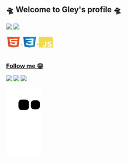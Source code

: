 ## 🛸 Welcome to Gley's profile 🛸

 <div>
   <a href="https://github.com/G-l-e-y">
   <img height="180em" src="https://github-readme-stats.vercel.app/api?username=G-l-e-y&show_icons=true&theme=gotham&include_all_commits=true&count_private=true"/>
   <img height="180em" src="https://github-readme-stats.vercel.app/api/top-langs/?username=G-l-e-y&layout=compact&langs_count=6&theme=react"/>

</div>
<div style="display: inline_block"><br>
  <img align="center" alt="HTML" height="30" width="40" src="https://raw.githubusercontent.com/devicons/devicon/master/icons/html5/html5-original.svg">
  <img align="center" alt="CSS" height="30" width="40" src="https://raw.githubusercontent.com/devicons/devicon/master/icons/css3/css3-original.svg">
   <img align="center" alt="Js" height="30" width="40" src="https://raw.githubusercontent.com/devicons/devicon/master/icons/javascript/javascript-plain.svg">
</div>
 
 <br>
 
  ### Follow me 😁
 
<div> 
  <a href="https://www.instagram.com/gley_yelg/" target="_blank"><img src="https://img.shields.io/badge/-Instagram-%23E4405F?style=for-the-badge&logo=instagram&logoColor=white" target="_blank"></a>
  <a href="https://www.linkedin.com/in/gley-yelg/" target="_blank"><img src="https://img.shields.io/badge/-LinkedIn-%230077B5?style=for-the-badge&logo=linkedin&logoColor=white" target="_blank"></a>
  <a href = "mailto:gleidson.henriquecs@gmail.com"><img src="https://img.shields.io/badge/-Gmail-%23333?style=for-the-badge&logo=gmail&logoColor=white" target="_blank"></a>
   
 
  ![Snake animation](https://github.com/G-l-e-y/G-l-e-y/blob/output/github-contribution-grid-snake.svg)

</div>
